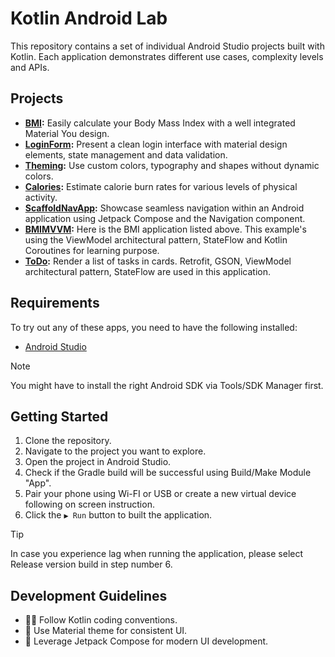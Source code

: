 # Kotlin Android Lab
This repository contains a set of individual Android Studio projects built with Kotlin. Each application demonstrates different use cases, complexity levels and APIs.

## Projects
- **[BMI](BMI):** Easily calculate your Body Mass Index with a well integrated Material You design.
- **[LoginForm](LoginForm):** Present a clean login interface with material design elements, state management and data validation.
- **[Theming](Theming):** Use custom colors, typography and shapes without dynamic colors.
- **[Calories](Calories):** Estimate calorie burn rates for various levels of physical activity.
- **[ScaffoldNavApp](ScaffoldNavApp):** Showcase seamless navigation within an Android application using Jetpack Compose and the Navigation component.
- **[BMIMVVM](BMIMVVM):** Here is the BMI application listed above. This example's using the ViewModel architectural pattern, StateFlow and Kotlin Coroutines for learning purpose﻿.
- **[ToDo](ToDo):** Render a list of tasks in cards. Retrofit, GSON, ViewModel architectural pattern, StateFlow are used in this application.

## Requirements
To try out any of these apps, you need to have the following installed:
- [Android Studio](https://developer.android.com/studio)

> [!NOTE]
> You might have to install the right Android SDK via Tools/SDK Manager first.

## Getting Started
1. Clone the repository.
2. Navigate to the project you want to explore.
3. Open the project in Android Studio.
4. Check if the Gradle build will be successful using Build/Make Module "App".
5. Pair your phone using Wi-FI or USB or create a new virtual device following on screen instruction.
6. Click the ```▶ Run``` button to built the application.

> [!TIP]
> In case you experience lag when running the application, please select Release version build in step number 6.

## Development Guidelines
- 🧑‍💻 Follow Kotlin coding conventions.
- 🎨 Use Material theme for consistent UI.
- 🚀 Leverage Jetpack Compose for modern UI development.
